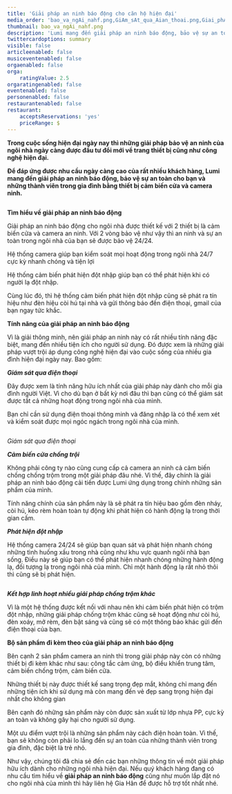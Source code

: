 ```yaml
---
title: 'Giải pháp an ninh báo động cho căn hộ hiện đại'
media_order: 'bao_va_ngAi_nahf.png,GiAm_sAt_qua_Aian_thoai.png,Giai_phAp_an_ninh_bAo_Aang_Lumi.png'
thumbnail: bao_va_ngAi_nahf.png
description: 'Lumi mang đến giải pháp an ninh báo động, bảo vệ sự an toàn cho bạn và những thành viên trong gia đình bằng thiết bị cảm biến cửa và camera ninh.'
twittercardoptions: summary
visible: false
articleenabled: false
musiceventenabled: false
orgaenabled: false
orga:
    ratingValue: 2.5
orgaratingenabled: false
eventenabled: false
personenabled: false
restaurantenabled: false
restaurant:
    acceptsReservations: 'yes'
    priceRange: $
---
```


<p><strong>Trong cuộc sống hiện đại ng&agrave;y nay th&igrave; những giải ph&aacute;p bảo vệ an ninh của ng&ocirc;i nh&agrave; ng&agrave;y c&agrave;ng được đầu tư đổi mới về trang thiết bị cũng như c&ocirc;ng nghệ hiện đại.</strong></p>
<p><strong>Để đ&aacute;p ứng được nhu cầu ng&agrave;y c&agrave;ng cao của rất nhiều kh&aacute;ch h&agrave;ng, Lumi mang đến giải ph&aacute;p an ninh b&aacute;o động, bảo vệ sự an to&agrave;n cho bạn v&agrave; những th&agrave;nh vi&ecirc;n trong gia đ&igrave;nh bằng thiết bị cảm biến cửa v&agrave; camera ninh.</strong></p>
<p><img src="/newv1/tu-van-giai-phap/giai-phap-an-ninh-bao-dong-cho-can-ho-hien-dai/Giai_phAp_an_ninh_bAo_Aang_Lumi.png" alt="" /></p>
<p><strong>T&igrave;m hiểu về giải ph&aacute;p an ninh b&aacute;o động</strong></p>
<p>Giải ph&aacute;p an ninh b&aacute;o động cho ng&ocirc;i nh&agrave; được thiết kế với 2 thiết bị l&agrave; cảm biến cửa v&agrave; camera an ninh. Với 2 v&ograve;ng bảo vệ như vậy th&igrave; an ninh v&agrave; sự an to&agrave;n trong ng&ocirc;i nh&agrave; của bạn sẽ được bảo vệ 24/24.</p>
<p>Hệ thống camera gi&uacute;p bạn kiểm so&aacute;t mọi hoạt động trong ng&ocirc;i nh&agrave; 24/7 cực kỳ nhanh ch&oacute;ng v&agrave; tiện lợi</p>
<p>Hệ thống cảm biến ph&aacute;t hiện đột nhập gi&uacute;p bạn c&oacute; thể ph&aacute;t hiện khi c&oacute; người lạ đột nhập.</p>
<p>C&ugrave;ng l&uacute;c đ&oacute;, th&igrave; hệ thống cảm biến ph&aacute;t hiện đột nhập cũng sẽ ph&aacute;t ra t&iacute;n hiệu như đ&egrave;n hiệu c&ograve;i h&uacute; tại nh&agrave; v&agrave; gửi th&ocirc;ng b&aacute;o đến điện thoại, gmail của bạn ngay tức khắc.</p>
<p><strong>T&iacute;nh năng của giải ph&aacute;p an ninh b&aacute;o động</strong></p>
<p>V&igrave; l&agrave; giải th&ocirc;ng minh, n&ecirc;n giải ph&aacute;p an ninh n&agrave;y c&oacute; rất nhiều t&iacute;nh năng đặc biệt, mang đến nhiều tiện &iacute;ch cho người sử dụng. Đ&oacute; được xem l&agrave; những giải ph&aacute;p vượt trội &aacute;p dụng c&ocirc;ng nghệ hiện đại v&agrave;o cuộc sống của nhiều gia đ&igrave;nh hiện đại ng&agrave;y nay. Bao gồm:</p>
<p><strong><em>Gi&aacute;m s&aacute;t qua điện thoại</em></strong></p>
<p>Đ&acirc;y được xem l&agrave; t&iacute;nh năng hữu &iacute;ch nhất của giải ph&aacute;p n&agrave;y d&agrave;nh cho mỗi gia đ&igrave;nh người Việt. V&igrave; cho d&ugrave; bạn ở bất kỳ nơi đ&acirc;u th&igrave; bạn cũng c&oacute; thể gi&aacute;m s&aacute;t được tất cả những hoạt động trong ng&ocirc;i nh&agrave; của m&igrave;nh.</p>
<p>Bạn chỉ cần sử dụng điện thoại th&ocirc;ng minh v&agrave; đăng nhập l&agrave; c&oacute; thể xem x&eacute;t v&agrave; kiểm so&aacute;t được mọi ng&oacute;c ng&aacute;ch trong ng&ocirc;i nh&agrave; của m&igrave;nh.</p>
<p><img src="/newv1/tu-van-giai-phap/giai-phap-an-ninh-bao-dong-cho-can-ho-hien-dai/GiAm_sAt_qua_Aian_thoai.png" alt="" /></p>
<p><em>Gi&aacute;m s&aacute;t qua điện thoại</em></p>
<p><strong><em>Cảm biến cửa chống trội</em></strong></p>
<p>Kh&ocirc;ng phải c&ocirc;ng ty n&agrave;o cũng cung cấp cả camera an ninh cả cảm biến chống chống trộm trong một giải ph&aacute;p đ&acirc;u nh&eacute;. V&igrave; thế, đ&acirc;y ch&iacute;nh l&agrave; giải ph&aacute;p an ninh b&aacute;o động cải tiến được Lumi ứng dụng trong ch&iacute;nh những sản phẩm của m&igrave;nh.</p>
<p>T&iacute;nh năng ch&iacute;nh của sản phẩm n&agrave;y l&agrave; sẽ ph&aacute;t ra t&iacute;n hiệu bao gồm đ&egrave;n nh&aacute;y, c&ograve;i h&uacute;, k&eacute;o r&egrave;m ho&agrave;n to&agrave;n tự động khi ph&aacute;t hiện c&oacute; h&agrave;nh động lạ trong thời gian cấm.</p>
<p><strong><em>Ph&aacute;t hiện đột nhập</em></strong></p>
<p>Hệ thống camera 24/24 sẽ gi&uacute;p bạn quan s&aacute;t v&agrave; ph&aacute;t hiện nhanh ch&oacute;ng những t&igrave;nh huống xấu trong nh&agrave; cũng như khu vực quanh ng&ocirc;i nh&agrave; bạn sống. Điều n&agrave;y sẽ gi&uacute;p bạn c&oacute; thể ph&aacute;t hiện nhanh ch&oacute;ng những h&agrave;nh động lạ, đối tượng lạ trong ng&ocirc;i nh&agrave; của m&igrave;nh. Chỉ một h&agrave;nh động lạ rất nhỏ th&ocirc;i th&igrave; cũng sẽ bị ph&aacute;t hiện.</p>
<p><img src="/newv1/tu-van-giai-phap/giai-phap-an-ninh-bao-dong-cho-can-ho-hien-dai/bao_va_ngAi_nahf.png" alt="" /></p>
<p><strong><em>Kết hợp linh hoạt nhiều giải ph&aacute;p chống trộm kh&aacute;c</em></strong></p>
<p>V&igrave; l&agrave; một hệ thống được kết nối với nhau n&ecirc;n khi cảm biến ph&aacute;t hiện c&oacute; trộm đột nhập, những giải ph&aacute;p chống trộm kh&aacute;c cũng sẽ hoạt động như c&ograve;i h&uacute;, đ&egrave;n xo&aacute;y, mở r&egrave;m, đ&egrave;n bật s&aacute;ng v&agrave; cũng sẽ c&oacute; một th&ocirc;ng b&aacute;o kh&aacute;c gửi đến điện thoại của bạn.</p>
<p><strong>Bộ sản phẩm đi k&egrave;m theo của giải ph&aacute;p an ninh b&aacute;o động</strong></p>
<p>B&ecirc;n cạnh 2 sản phẩm camera an ninh th&igrave; trong giải ph&aacute;p n&agrave;y c&ograve;n c&oacute; những thiết bị đi k&egrave;m kh&aacute;c như sau: c&ocirc;ng tắc cảm ứng, bộ điều khiển trung t&acirc;m, cảm biến chống trộm, cảm biến cửa.</p>
<p>Những thiết bị n&agrave;y được thiết kế sang trọng đẹp mắt, kh&ocirc;ng chỉ mang đến những tiện &iacute;ch khi sử dụng m&agrave; c&ograve;n mang đến vẻ đẹp sang trọng hiện đại nhất cho kh&ocirc;ng gian</p>
<p>B&ecirc;n cạnh đ&oacute; những sản phẩm n&agrave;y c&ograve;n được sản xuất từ lớp nhựa PP, cực kỳ an to&agrave;n v&agrave; kh&ocirc;ng g&acirc;y hại cho người sử dụng.</p>
<p>Một ưu điểm vượt trội l&agrave; những sản phẩm n&agrave;y c&aacute;ch điện ho&agrave;n to&agrave;n. V&igrave; thế, bạn sẽ kh&ocirc;ng c&ograve;n phải lo lắng đến sự an to&agrave;n của những th&agrave;nh vi&ecirc;n trong gia đ&igrave;nh, đặc biệt l&agrave; trẻ nhỏ.</p>
<p>Như vậy, ch&uacute;ng t&ocirc;i đ&atilde; chia sẻ đến c&aacute;c bạn những th&ocirc;ng tin về một giải ph&aacute;p hữu &iacute;ch d&agrave;nh cho những ng&ocirc;i nh&agrave; hiện đại. Nếu qu&yacute; kh&aacute;ch h&agrave;ng đang c&oacute; nhu cầu t&igrave;m hiểu về&nbsp;<strong>giải ph&aacute;p an ninh b&aacute;o động</strong>&nbsp;cũng như muốn lắp đặt n&oacute; cho ng&ocirc;i nh&agrave; của m&igrave;nh th&igrave; h&atilde;y li&ecirc;n hệ Gia H&acirc;n để được hỗ trợ tốt nhất nh&eacute;.</p>